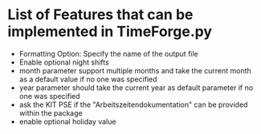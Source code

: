 # List of Features that can be implemented in TimeForge.py

- Formatting Option: Specify the name of the output file
- Enable optional night shifts
- month parameter support multiple months and take the current month as a default value if no one was specified
- year parameter should take the current year as default parameter if no one was specified
- ask the KIT PSE if the "Arbeitszeitendokumentation" can be provided within the package
- enable optional holiday value
